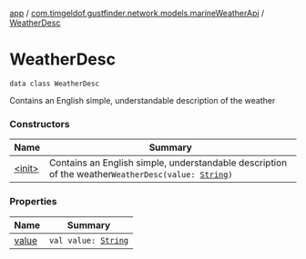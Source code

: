 [app](../../index.md) / [com.timgeldof.gustfinder.network.models.marineWeatherApi](../index.md) / [WeatherDesc](./index.md)

# WeatherDesc

`data class WeatherDesc`

Contains an English simple, understandable description of the weather

### Constructors

| Name | Summary |
|---|---|
| [&lt;init&gt;](-init-.md) | Contains an English simple, understandable description of the weather`WeatherDesc(value: `[`String`](https://kotlinlang.org/api/latest/jvm/stdlib/kotlin/-string/index.html)`)` |

### Properties

| Name | Summary |
|---|---|
| [value](value.md) | `val value: `[`String`](https://kotlinlang.org/api/latest/jvm/stdlib/kotlin/-string/index.html) |
